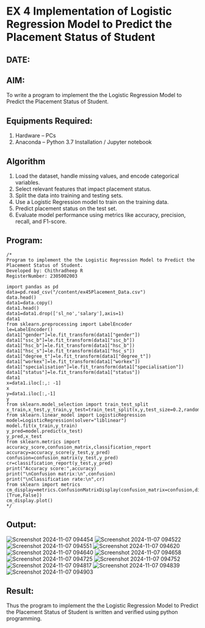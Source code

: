 # EX 4 Implementation of Logistic Regression Model to Predict the Placement Status of Student
## DATE:

## AIM:
To write a program to implement the the Logistic Regression Model to Predict the Placement Status of Student.

## Equipments Required:
1. Hardware – PCs
2. Anaconda – Python 3.7 Installation / Jupyter notebook

## Algorithm
1. Load the dataset, handle missing values, and encode categorical variables.
2. Select relevant features that impact placement status.
3. Split the data into training and testing sets.
4. Use a Logistic Regression model to train on the training data.
5. Predict placement status on the test set.
6. Evaluate model performance using metrics like accuracy, precision, recall, and F1-score.

## Program:
```
/*
Program to implement the the Logistic Regression Model to Predict the Placement Status of Student.
Developed by: Chithradheep R
RegisterNumber: 2305002003

import pandas as pd
data=pd.read_csv("/content/ex45Placement_Data.csv")
data.head()
data1=data.copy()
data1.head()
data1=data1.drop(['sl_no','salary'],axis=1)
data1
from sklearn.preprocessing import LabelEncoder
le=LabelEncoder()
data1["gender"]=le.fit_transform(data1["gender"])
data1["ssc_b"]=le.fit_transform(data1["ssc_b"])
data1["hsc_b"]=le.fit_transform(data1["hsc_b"])
data1["hsc_s"]=le.fit_transform(data1["hsc_s"])
data1["degree_t"]=le.fit_transform(data1["degree_t"])
data1["workex"]=le.fit_transform(data1["workex"])
data1["specialisation"]=le.fit_transform(data1["specialisation"])
data1["status"]=le.fit_transform(data1["status"])
data1
x=data1.iloc[:,: -1]
x
y=data1.iloc[:,-1]
y
from sklearn.model_selection import train_test_split
x_train,x_test,y_train,y_test=train_test_split(x,y,test_size=0.2,random_state=0)
from sklearn.linear_model import LogisticRegression
model=LogisticRegression(solver="liblinear")
model.fit(x_train,y_train)
y_pred=model.predict(x_test)
y_pred,x_test
from sklearn.metrics import accuracy_score,confusion_matrix,classification_report
accuracy=accuracy_score(y_test,y_pred)
confusion=confusion_matrix(y_test,y_pred)
cr=classification_report(y_test,y_pred)
print("Accuracy score:",accuracy)
print("\nConfusion matrix:\n",confusion)
print("\nClassification rate:\n",cr)
from sklearn import metrics
cm_display=metrics.ConfusionMatrixDisplay(confusion_matrix=confusion,display_labels=[True,False])
cm_display.plot()
*/
```

## Output:
![Screenshot 2024-11-07 094454](https://github.com/user-attachments/assets/7ed931f8-ddab-47e9-b765-1aaf57605cda)
![Screenshot 2024-11-07 094522](https://github.com/user-attachments/assets/6bf5d34f-3646-4564-abcc-dff062585328)
![Screenshot 2024-11-07 094551](https://github.com/user-attachments/assets/4e0d7eb4-cf63-4c19-a4b4-03cab7b0bcd2)
![Screenshot 2024-11-07 094620](https://github.com/user-attachments/assets/4aa0036d-c02d-4730-b7a5-8bbb36f8e707)
![Screenshot 2024-11-07 094640](https://github.com/user-attachments/assets/8fe53671-915c-4a11-a495-27050d296561)
![Screenshot 2024-11-07 094658](https://github.com/user-attachments/assets/8259fa3f-813c-4f3b-a515-debc9e8b64eb)
![Screenshot 2024-11-07 094725](https://github.com/user-attachments/assets/1f66d6ba-c78f-4fac-b2d3-397b127ca37a)
![Screenshot 2024-11-07 094752](https://github.com/user-attachments/assets/82762290-311a-4bdf-97b4-b4329e18b2fc)
![Screenshot 2024-11-07 094817](https://github.com/user-attachments/assets/25adfe66-8479-48e6-a494-6120aaccc0f1)
![Screenshot 2024-11-07 094839](https://github.com/user-attachments/assets/9694ba83-a97e-4410-9512-6c7665229a45)
![Screenshot 2024-11-07 094903](https://github.com/user-attachments/assets/8845ba14-5c3d-4537-aba3-91ec17f06a74)



## Result:
Thus the program to implement the the Logistic Regression Model to Predict the Placement Status of Student is written and verified using python programming.
